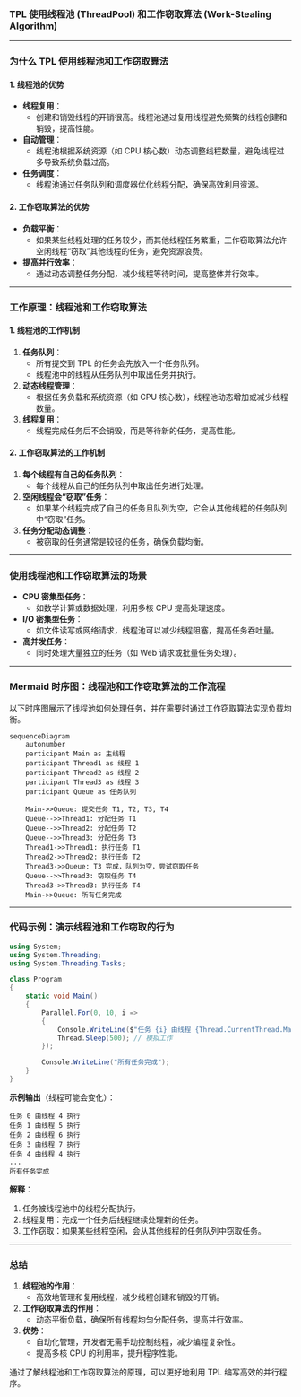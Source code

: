 ### **TPL 使用线程池 (ThreadPool) 和工作窃取算法 (Work-Stealing Algorithm)**

---

### **为什么 TPL 使用线程池和工作窃取算法**

#### **1. 线程池的优势**
- **线程复用**：
  - 创建和销毁线程的开销很高。线程池通过复用线程避免频繁的线程创建和销毁，提高性能。
- **自动管理**：
  - 线程池根据系统资源（如 CPU 核心数）动态调整线程数量，避免线程过多导致系统负载过高。
- **任务调度**：
  - 线程池通过任务队列和调度器优化线程分配，确保高效利用资源。

#### **2. 工作窃取算法的优势**
- **负载平衡**：
  - 如果某些线程处理的任务较少，而其他线程任务繁重，工作窃取算法允许空闲线程“窃取”其他线程的任务，避免资源浪费。
- **提高并行效率**：
  - 通过动态调整任务分配，减少线程等待时间，提高整体并行效率。

---

### **工作原理：线程池和工作窃取算法**

#### **1. 线程池的工作机制**
1. **任务队列**：
   - 所有提交到 TPL 的任务会先放入一个任务队列。
   - 线程池中的线程从任务队列中取出任务并执行。
2. **动态线程管理**：
   - 根据任务负载和系统资源（如 CPU 核心数），线程池动态增加或减少线程数量。
3. **线程复用**：
   - 线程完成任务后不会销毁，而是等待新的任务，提高性能。

#### **2. 工作窃取算法的工作机制**
1. **每个线程有自己的任务队列**：
   - 每个线程从自己的任务队列中取出任务进行处理。
2. **空闲线程会“窃取”任务**：
   - 如果某个线程完成了自己的任务且队列为空，它会从其他线程的任务队列中“窃取”任务。
3. **任务分配动态调整**：
   - 被窃取的任务通常是较轻的任务，确保负载均衡。

---

### **使用线程池和工作窃取算法的场景**

- **CPU 密集型任务**：
  - 如数学计算或数据处理，利用多核 CPU 提高处理速度。
- **I/O 密集型任务**：
  - 如文件读写或网络请求，线程池可以减少线程阻塞，提高任务吞吐量。
- **高并发任务**：
  - 同时处理大量独立的任务（如 Web 请求或批量任务处理）。

---

### **Mermaid 时序图：线程池和工作窃取算法的工作流程**

以下时序图展示了线程池如何处理任务，并在需要时通过工作窃取算法实现负载均衡。

```mermaid
sequenceDiagram
    autonumber
    participant Main as 主线程
    participant Thread1 as 线程 1
    participant Thread2 as 线程 2
    participant Thread3 as 线程 3
    participant Queue as 任务队列

    Main->>Queue: 提交任务 T1, T2, T3, T4
    Queue-->>Thread1: 分配任务 T1
    Queue-->>Thread2: 分配任务 T2
    Queue-->>Thread3: 分配任务 T3
    Thread1->>Thread1: 执行任务 T1
    Thread2->>Thread2: 执行任务 T2
    Thread3->>Queue: T3 完成，队列为空，尝试窃取任务
    Queue-->>Thread3: 窃取任务 T4
    Thread3->>Thread3: 执行任务 T4
    Main->>Queue: 所有任务完成
```

---

### **代码示例：演示线程池和工作窃取的行为**

```csharp
using System;
using System.Threading;
using System.Threading.Tasks;

class Program
{
    static void Main()
    {
        Parallel.For(0, 10, i =>
        {
            Console.WriteLine($"任务 {i} 由线程 {Thread.CurrentThread.ManagedThreadId} 执行");
            Thread.Sleep(500); // 模拟工作
        });

        Console.WriteLine("所有任务完成");
    }
}
```

**示例输出**（线程可能会变化）：
```
任务 0 由线程 4 执行
任务 1 由线程 5 执行
任务 2 由线程 6 执行
任务 3 由线程 7 执行
任务 4 由线程 4 执行
...
所有任务完成
```

**解释**：
1. 任务被线程池中的线程分配执行。
2. 线程复用：完成一个任务后线程继续处理新的任务。
3. 工作窃取：如果某些线程空闲，会从其他线程的任务队列中窃取任务。

---

### **总结**

1. **线程池的作用**：
   - 高效地管理和复用线程，减少线程创建和销毁的开销。
2. **工作窃取算法的作用**：
   - 动态平衡负载，确保所有线程均匀分配任务，提高并行效率。
3. **优势**：
   - 自动化管理，开发者无需手动控制线程，减少编程复杂性。
   - 提高多核 CPU 的利用率，提升程序性能。

通过了解线程池和工作窃取算法的原理，可以更好地利用 TPL 编写高效的并行程序。

